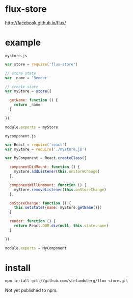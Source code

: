 flux-store
==========
http://facebook.github.io/flux/

# example
`mystore.js`
```js
var store = require('flux-store')

// store state
var _name = 'Bender'

// create store
var myStore = store({

  getName: function () {
    return _name
  }

})

module.exports = myStore
````

`mycomponent.js`
```js
var React = require('react')
var myStore = require('./mystore.js')

var MyComponent = React.createClass({

  componentDidMount: function () {
    myStore.addListener(this.onStoreChange)
  },

  componentWillUnmount: function () {
    myStore.removeListener(this.onStoreChange)
  },

  onStoreChange: function () {
    this.setState({name: myStore.getName()})
  }

  render: function () {
    return React.DOM.div(null, this.state.name)
  }

})

module.exports = MyComponent
```

# install
```bash
npm install git://github.com/stefanduberg/flux-store.git
```

Not yet published to npm.
